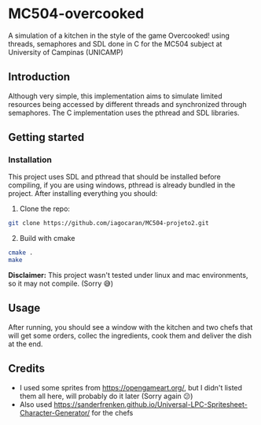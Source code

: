 # MC504-overcooked

A simulation of a kitchen in the style of the game Overcooked! using threads, semaphores and SDL done in C for the MC504 subject at University of Campinas (UNICAMP)

## Introduction

Although very simple, this implementation aims to simulate limited resources being accessed by different threads and synchronized through semaphores.
The C implementation uses the pthread and SDL libraries.

## Getting started

### Installation

This project uses SDL and pthread that should be installed before compiling, if you are using windows, pthread is already bundled in the project.
After installing everything you should:

1. Clone the repo:
```sh
git clone https://github.com/iagocaran/MC504-projeto2.git
```
2. Build with cmake
```sh
cmake .
make
```

**Disclaimer:** This project wasn't tested under linux and mac environments, so it may not compile. (Sorry 😅)

## Usage

After running, you should see a window with the kitchen and two chefs that will get some orders, collec the ingredients, cook them and deliver the dish at the end.

## Credits

* I used some sprites from https://opengameart.org/, but I didn't listed them all here, will probably do it later (Sorry again 😕)
* Also used https://sanderfrenken.github.io/Universal-LPC-Spritesheet-Character-Generator/ for the chefs

